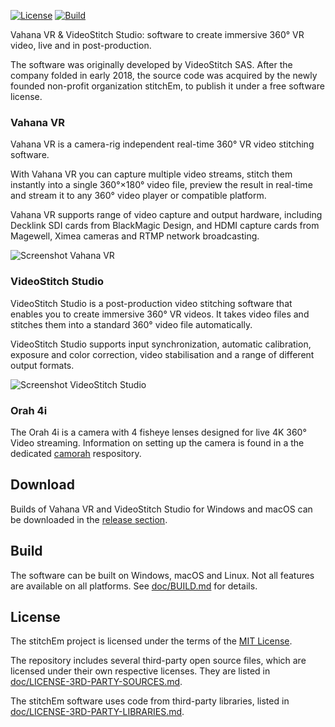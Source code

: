 [license-badge]: https://img.shields.io/badge/license-MIT-green.svg
[license-link]: https://opensource.org/licenses/MIT

[actions-badge]: https://github.com/stitchEm/stitchEm/workflows/Build/badge.svg
[actions-link]: https://github.com/stitchEm/stitchEm/actions

[![License][license-badge]][license-link]
[![Build][actions-badge]][actions-link]

Vahana VR & VideoStitch Studio: software to create immersive 360° VR video, live and in post-production.

The software was originally developed by VideoStitch SAS. After the company folded in early 2018, the source code was acquired by the newly founded non-profit organization stitchEm, to publish it under a free software license.

### Vahana VR
Vahana VR is a camera-rig independent real-time 360° VR video stitching software.

With Vahana VR you can capture multiple video streams, stitch them instantly into a single 360°×180° video file, preview the result in real-time and stream it to any 360° video player or compatible platform.

Vahana VR supports range of video capture and output hardware, including Decklink SDI cards from BlackMagic Design, and HDMI capture cards from Magewell, Ximea cameras and RTMP network broadcasting.

![Screenshot Vahana VR](https://stitchEm.github.io/images/Screen-Shot-Vahana-VR.png)

### VideoStitch Studio

VideoStitch Studio is a post-production video stitching software that enables you to create immersive 360° VR videos. It takes video files and stitches them into a standard 360° video file automatically.

VideoStitch Studio supports input synchronization, automatic calibration, exposure and color correction, video stabilisation and a range of different output formats.

![Screenshot VideoStitch Studio](https://stitchEm.github.io/images/Screen-Shot-VideoStitch-Studio.png)

### Orah 4i

The Orah 4i is a camera with 4 fisheye lenses designed for live 4K 360° Video streaming. Information on setting up the camera is found in a the dedicated [camorah](https://github.com/stitchEm/camorah) respository.

## Download

Builds of Vahana VR and VideoStitch Studio for Windows and macOS can be downloaded in the [release section](https://github.com/stitchEm/stitchEm/releases/latest).

## Build

The software can be built on Windows, macOS and Linux. Not all features are available on all platforms. See [doc/BUILD.md](doc/BUILD.md) for details.

## License

The stitchEm project is licensed under the terms of the [MIT License](LICENSE.md).

The repository includes several third-party open source files, which are licensed under their own respective licenses. They are listed in [doc/LICENSE-3RD-PARTY-SOURCES.md](doc/LICENSE-3RD-PARTY-SOURCES.md).

The stitchEm software uses code from third-party libraries, listed in [doc/LICENSE-3RD-PARTY-LIBRARIES.md](doc/LICENSE-3RD-PARTY-LIBRARIES.md).
